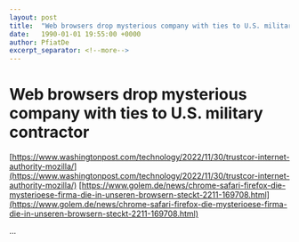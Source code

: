 ```yaml
---
layout: post
title:  "Web browsers drop mysterious company with ties to U.S. military contractor"
date:   1990-01-01 19:55:00 +0000
author: PfiatDe
excerpt_separator: <!--more-->
---
```


# Web browsers drop mysterious company with ties to U.S. military contractor
[https://www.washingtonpost.com/technology/2022/11/30/trustcor-internet-authority-mozilla/](https://www.washingtonpost.com/technology/2022/11/30/trustcor-internet-authority-mozilla/)
[https://www.golem.de/news/chrome-safari-firefox-die-mysterioese-firma-die-in-unseren-browsern-steckt-2211-169708.html](https://www.golem.de/news/chrome-safari-firefox-die-mysterioese-firma-die-in-unseren-browsern-steckt-2211-169708.html)

...
<!--more-->
